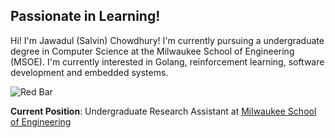 
## Passionate in Learning!
Hi! I'm Jawadul (Salvin) Chowdhury! I'm currently pursuing a undergraduate degree in Computer Science at the Milwaukee School of Engineering (MSOE). I'm currently interested in Golang, reinforcement learning, software development and embedded systems. 

![Red Bar](https://via.placeholder.com/600x10/FF0000/FF0000)

**Current Position**: Undergraduate Research Assistant at [Milwaukee School of Engineering](https://www.msoe.edu/)
